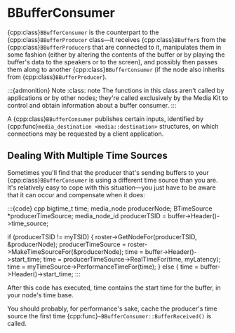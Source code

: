 # BBufferConsumer

{cpp:class}`BBufferConsumer` is the counterpart to the
{cpp:class}`BBufferProducer` class—it receives {cpp:class}`BBuffer`s from
the {cpp:class}`BBufferProducer`s that are connected to it, manipulates
them in some fashion (either by altering the contents of the buffer or by
playing the buffer's data to the speakers or to the screen), and possibly
then passes them along to another {cpp:class}`BBufferConsumer` (if the node
also inherits from {cpp:class}`BBufferProducer`).

:::{admonition} Note
:class: note
The functions in this class aren't called by applications or by other
nodes; they're called exclusively by the Media Kit to control and obtain
information about a buffer consumer.
:::

A {cpp:class}`BBufferConsumer` publishes certain inputs, identified by
{cpp:func}`media_destination <media::destination>` structures, on which
connections may be requested by a client application.

## Dealing With Multiple Time Sources

Sometimes you'll find that the producer that's sending buffers to your
{cpp:class}`BBufferConsumer` is using a different time source than you are.
It's relatively easy to cope with this situation—you just have to be aware
that it can occur and compensate when it does:

:::{code} cpp
bigtime_t time;
media_node producerNode;
BTimeSource *producerTimeSource;
media_node_id producerTSID = buffer->Header()->time_source;

if (producerTSID != myTSID) {
   roster->GetNodeFor(producerTSID, &producerNode);
   producerTimeSource = roster->MakeTimeSourceFor(&producerNode);
   time = buffer->Header()->start_time;
   time = producerTimeSource->RealTimeFor(time, myLatency);
   time = myTimeSource->PerformanceTimeFor(time);
}
else {
   time = buffer->Header()->start_time;
:::

After this code has executed, time contains the start time for the buffer,
in your node's time base.

You should probably, for performance's sake, cache the producer's time
source the first time {cpp:func}`~BBufferConsumer::BufferReceived()` is
called.
